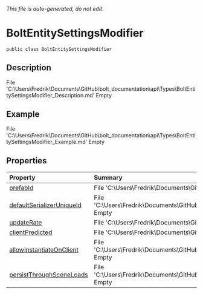 *This file is auto-generated, do not edit.*

# BoltEntitySettingsModifier
`public class BoltEntitySettingsModifier`
## Description
File 'C:\Users\Fredrik\Documents\GitHub\bolt_documentation\api\Types\BoltEntitySettingsModifier_Description.md' Empty
## Example
File 'C:\Users\Fredrik\Documents\GitHub\bolt_documentation\api\Types\BoltEntitySettingsModifier_Example.md' Empty
## Properties
| Property | Summary |
|:-----|:--------|
|[prefabId](BoltEntitySettingsModifier/P/prefabId.md)|File 'C:\Users\Fredrik\Documents\GitHub\bolt_documentation\api\Types\BoltEntitySettingsModifier\P\prefabId_Summary.md' Empty|
|[defaultSerializerUniqueId](BoltEntitySettingsModifier/P/defaultSerializerUniqueId.md)|File 'C:\Users\Fredrik\Documents\GitHub\bolt_documentation\api\Types\BoltEntitySettingsModifier\P\defaultSerializerUniqueId_Summary.md' Empty|
|[updateRate](BoltEntitySettingsModifier/P/updateRate.md)|File 'C:\Users\Fredrik\Documents\GitHub\bolt_documentation\api\Types\BoltEntitySettingsModifier\P\updateRate_Summary.md' Empty|
|[clientPredicted](BoltEntitySettingsModifier/P/clientPredicted.md)|File 'C:\Users\Fredrik\Documents\GitHub\bolt_documentation\api\Types\BoltEntitySettingsModifier\P\clientPredicted_Summary.md' Empty|
|[allowInstantiateOnClient](BoltEntitySettingsModifier/P/allowInstantiateOnClient.md)|File 'C:\Users\Fredrik\Documents\GitHub\bolt_documentation\api\Types\BoltEntitySettingsModifier\P\allowInstantiateOnClient_Summary.md' Empty|
|[persistThroughSceneLoads](BoltEntitySettingsModifier/P/persistThroughSceneLoads.md)|File 'C:\Users\Fredrik\Documents\GitHub\bolt_documentation\api\Types\BoltEntitySettingsModifier\P\persistThroughSceneLoads_Summary.md' Empty|
